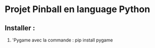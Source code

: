 # Projet Pinball en language Python

## Installer :

1. 'Pygame avec la commande : pip install pygame
